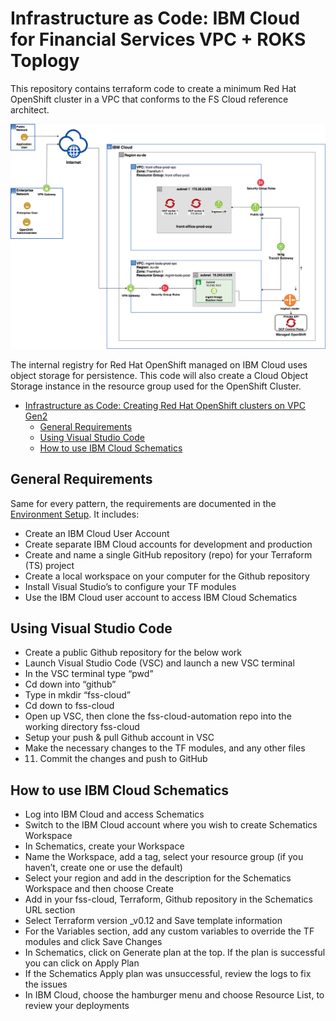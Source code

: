 # Infrastructure as Code: IBM Cloud for Financial Services VPC + ROKS Toplogy
<!--

Check list for every README:
- Verify the requirement are the same, make sure the required plugins are there
- Modify the Project Requirements section. It should be different for every project
- Modify the Project Validation section. It should be different for every project

-->

This repository contains terraform code to create a minimum Red Hat OpenShift cluster in a VPC that conforms to the FS Cloud reference architect. 

![Terraform Reference Topology](fs-cloud-vpc.png)

The internal registry for Red Hat OpenShift managed on IBM Cloud uses object storage for persistence. This code will also create a Cloud Object Storage instance in the resource group used for the OpenShift Cluster.


- [Infrastructure as Code: Creating Red Hat OpenShift clusters on VPC Gen2](#infrastructure-as-code-creating-red-hat-openshift-clusters-on-vpc-gen2)
  - [General Requirements](#general-requirements)
  - [Using Visual Studio Code](#using-visual-studio-code)
  - [How to use IBM Cloud Schematics](#how-to-use-ibm-cloud-schematics)


## General Requirements

Same for every pattern, the requirements are documented in the [Environment Setup](https://ibm.github.io/cloud-enterprise-examples/iac/setup-environment). It includes:

- Create an IBM Cloud User Account
- Create separate IBM Cloud accounts for development and production
- Create and name a single GitHub repository (repo) for your Terraform (TS) project
- Create a local workspace on your computer for the Github repository
- Install Visual Studio’s to configure your TF modules
- Use the IBM Cloud user account to access IBM Cloud Schematics

## Using Visual Studio Code

- Create a public Github repository for the below work
- Launch Visual Studio Code (VSC) and launch a new VSC terminal
- In the VSC terminal type “pwd” 
- Cd down into “github”
- Type in mkdir “fss-cloud”
- Cd down to fss-cloud
- Open up VSC, then clone the fss-cloud-automation repo into the working directory fss-cloud
- Setup your push & pull Github account in VSC
- Make the necessary changes to the TF modules, and any other files
- 11.	Commit the changes and push to GitHub 

## How to use IBM Cloud Schematics

- Log into IBM Cloud and access Schematics
- Switch to the IBM Cloud account where you wish to create Schematics Workspace
- In Schematics, create your Workspace
- Name the Workspace, add a tag, select your resource group (if you haven’t, create one or use the default)
- Select your region and add in the description for the Schematics Workspace and then choose Create
- Add in your fss-cloud, Terraform, Github repository in the Schematics URL section
- Select Terraform version _v0.12 and Save template information
- For the Variables section, add any custom variables to override the TF modules and click Save Changes
- In Schematics, click on Generate plan at the top. If the plan is successful you can click on Apply Plan
- If the Schematics Apply plan was unsuccessful, review the logs to fix the issues
- In IBM Cloud, choose the hamburger menu and choose Resource List, to review your deployments
